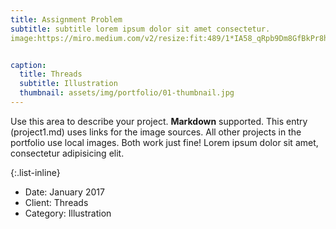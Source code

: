 ```yaml
---
title: Assignment Problem
subtitle: subtitle lorem ipsum dolor sit amet consectetur.
image:https://miro.medium.com/v2/resize:fit:489/1*IA58_qRpb9Dm8GfBkPr8hg.png


caption:
  title: Threads
  subtitle: Illustration
  thumbnail: assets/img/portfolio/01-thumbnail.jpg
---
```

Use this area to describe your project. **Markdown** supported. This entry (project1.md) uses links for the image sources. All other projects in the portfolio use local images. Both work just fine! Lorem ipsum dolor sit amet, consectetur adipisicing elit. 

{:.list-inline}
- Date: January 2017
- Client: Threads
- Category: Illustration

